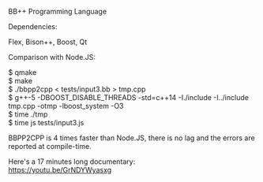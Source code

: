 BB++ Programming Language


Dependencies:

Flex, Bison++, Boost, Qt


Comparison with Node.JS:

$ qmake  
$ make  
$ ./bbpp2cpp < tests/input3.bb > tmp.cpp  
$ g++-5 -DBOOST_DISABLE_THREADS -std=c++14 -I./include -I../include tmp.cpp -otmp -lboost_system -O3  
$ time ./tmp  
$ time js tests/input3.js  

BBPP2CPP is 4 times faster than Node.JS, there is no lag and the errors are reported at compile-time.


Here's a 17 minutes long documentary:  
https://youtu.be/GrNDYWyasxg   
